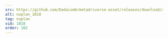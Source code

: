 ```yaml
---
src: https://github.com/Dadaism6/metadriverse-asset/releases/download/assetsv1.0.4/nuplan_1018.mp4
alt: nuplan_1018
tag: nuplan
vid: 1018
order: 102
---
```

